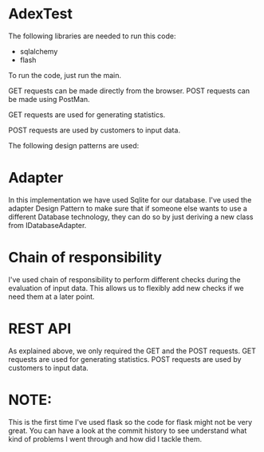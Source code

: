 # AdexTest

The following libraries are needed to run this code:

- sqlalchemy
- flash

To run the code, just run the main. 

GET requests can be made directly from the browser.
POST requests can be made using PostMan.

GET requests are used for generating statistics.

POST requests are used by customers to input data.

The following design patterns are used:

# Adapter
In this implementation we have used Sqlite for our database. I've used the adapter Design Pattern to make sure that if someone else wants to use a different Database technology, they can do so by just deriving a new class from IDatabaseAdapter. 

# Chain of responsibility
I've used chain of responsibility to perform different checks during the evaluation of input data. This allows us to flexibly add new checks if we need them at a later point. 

# REST API
As explained above, we only required the GET and the POST requests. 
GET requests are used for generating statistics.
POST requests are used by customers to input data.

# NOTE:

This is the first time I've used flask so the code for flask might not be very great. You can have a look at the commit history to see understand what kind of problems I went through and how did I tackle them.

